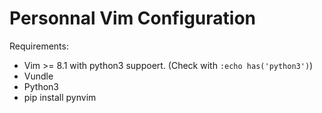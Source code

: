Personnal Vim Configuration
===========================

Requirements:

- Vim >= 8.1 with python3 suppoert. (Check with `:echo has('python3')`)
- Vundle
- Python3
- pip install pynvim
